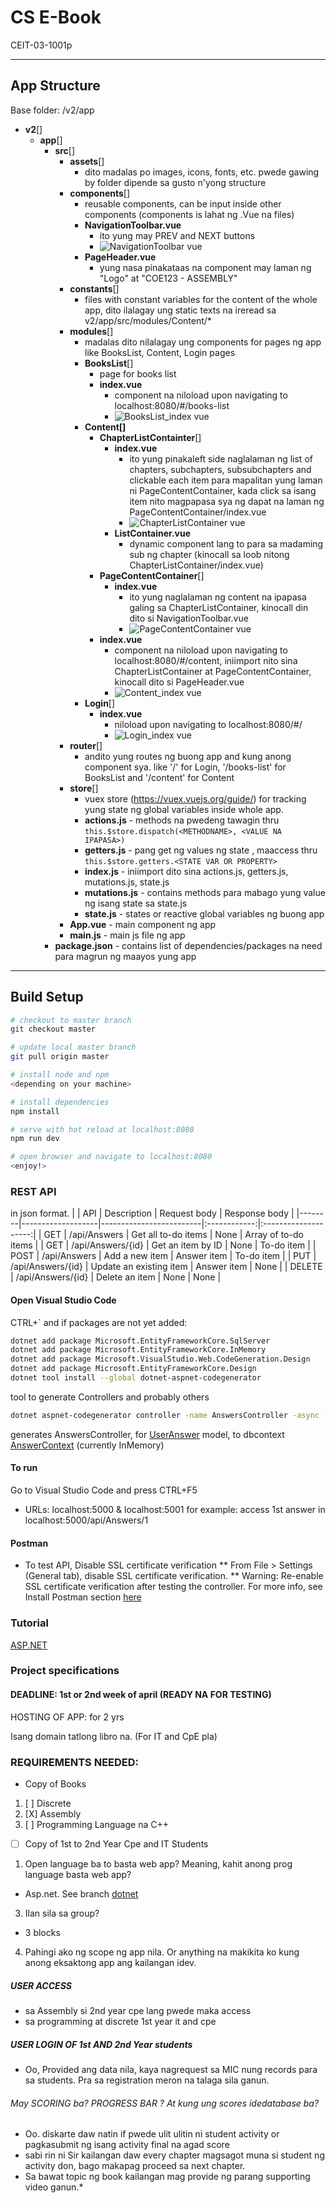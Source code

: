 # CS E-Book 
CEIT-03-1001p

---

## App Structure

Base folder: /v2/app

- **v2**[]
  - **app**[]
    - **src**[]
      - **assets**[]
        - dito madalas po images, icons, fonts, etc. pwede gawing by folder dipende sa gusto n'yong structure
      - **components**[]
        - reusable components, can be input inside other components (components is lahat ng .Vue na files)
        - **NavigationToolbar.vue**
          - ito yung may PREV and NEXT buttons
          - ![NavigationToolbar vue](https://user-images.githubusercontent.com/53966742/76689267-249ea080-666f-11ea-9bdd-b8dd9e2c8a66.png)
        - **PageHeader.vue**
          - yung nasa pinakataas na component may laman ng "Logo" at "COE123 - ASSEMBLY"
      - **constants**[]
        - files with constant variables for the content of the whole app, dito ilalagay ung static texts na ireread sa v2/app/src/modules/Content/* 
      - **modules**[]
        - madalas dito nilalagay ung components for pages ng app like BooksList, Content, Login pages
        - **BooksList**[]
          - page for books list
          - **index.vue**
            - component na niloload upon navigating to localhost:8080/#/books-list
            - ![BooksList_index vue](https://user-images.githubusercontent.com/53966742/76689272-3c762480-666f-11ea-820a-e59becdf7bf9.png)
        - **Content[]** 
          - **ChapterListContainter**[]
            - **index.vue**
              - ito yung pinakaleft side naglalaman ng list of chapters, subchapters, subsubchapters and clickable each item para mapalitan yung laman ni PageContentContainer, kada click sa isang item nito magpapasa sya ng dapat na laman ng PageContentContainer/index.vue
              - ![ChapterListContainer vue](https://user-images.githubusercontent.com/53966742/76689281-4730b980-666f-11ea-8166-deebdd44d300.png)
            - **ListContainer.vue**
              - dynamic component lang to para sa madaming sub ng chapter (kinocall sa loob nitong ChapterListContainer/index.vue)
          - **PageContentContainer**[]
            - **index.vue**
              - ito yung naglalaman ng content na ipapasa galing sa ChapterListContainer, kinocall din dito si NavigationToolbar.vue
              - ![PageContentContainer vue](https://user-images.githubusercontent.com/53966742/76689310-9b3b9e00-666f-11ea-8656-99a0ee870f37.png)
          - **index.vue**
            - component na niloload upon navigating to localhost:8080/#/content, iniimport nito sina ChapterListContainer at PageContentContainer, kinocall dito si PageHeader.vue
            - ![Content_index vue](https://user-images.githubusercontent.com/53966742/76689283-51eb4e80-666f-11ea-8430-65e495ed7f50.png)
        - **Login**[]
          - **index.vue**
            - niloload upon navigating to localhost:8080/#/
            - ![Login_index vue](https://user-images.githubusercontent.com/53966742/76689308-937bf980-666f-11ea-86b9-e80a8ba8b0b8.png)
      - **router**[]
        - andito yung routes ng buong app and kung anong component sya. like '/' for Login, '/books-list' for BooksList and '/content' for Content
      - **store**[]
        - vuex store (https://vuex.vuejs.org/guide/) for tracking yung state ng global variables inside whole app.
        - **actions.js** - methods na pwedeng tawagin thru `this.$store.dispatch(<METHODNAME>, <VALUE NA IPAPASA>)`
        - **getters.js** - pang get ng values ng state , maaccess thru `this.$store.getters.<STATE VAR OR PROPERTY>`
        - **index.js** - iniimport dito sina actions.js, getters.js, mutations.js, state.js
        - **mutations.js** - contains methods para mabago yung value ng isang state sa state.js
        - **state.js** - states or reactive global variables ng buong app
      - **App.vue** - main component ng app
      - **main.js** - main js file ng app
    - **package.json** - contains list of dependencies/packages na need para magrun ng maayos yung app
        




---

## Build Setup

``` bash
# checkout to master branch
git checkout master

# update local master branch
git pull origin master 

# install node and npm
<depending on your machine>

# install dependencies
npm install

# serve with hot reload at localhost:8080
npm run dev

# open browser and navigate to localhost:8080
<enjoy!>

```

### REST API
in json format.
|        | API	             | Description	           | Request body |	Response body        |
|--------|-------------------|-------------------------|:------------:|:--------------------:|
| GET    | /api/Answers      | Get all to-do items	   | None	        | Array of to-do items |
| GET    | /api/Answers/{id} | Get an item by ID	     | None	        | To-do item           |
| POST   | /api/Answers	     | Add a new item	         | Answer item  | To-do item           |
| PUT    | /api/Answers/{id} | Update an existing item | Answer item	| None                 |
| DELETE | /api/Answers/{id} | Delete an item          | None	        | None                 |
#### Open Visual Studio Code
CTRL+\`
and if packages are not yet added:
```bash
dotnet add package Microsoft.EntityFrameworkCore.SqlServer
dotnet add package Microsoft.EntityFrameworkCore.InMemory
dotnet add package Microsoft.VisualStudio.Web.CodeGeneration.Design
dotnet add package Microsoft.EntityFrameworkCore.Design
dotnet tool install --global dotnet-aspnet-codegenerator
```
tool to generate Controllers and probably others
```bash
dotnet aspnet-codegenerator controller -name AnswersController -async -api -m UserAnswer -dc AnswerContext -outDir Controllers
```
generates AnswersController, for [UserAnswer](https://raw.githubusercontent.com/pereav/cs-e-book/master/AnswerApi/Models/UserAnswer.cs) model, to dbcontext [AnswerContext]((https://raw.githubusercontent.com/pereav/cs-e-book/master/AnswerApi/Models/AnswerContext.cs)) (currently InMemory)

#### To run
Go to Visual Studio Code and press CTRL+F5
* URLs: localhost:5000 & localhost:5001
for example: access 1st answer in localhost:5000/api/Answers/1

#### Postman
* To test API, Disable SSL certificate verification
** From File > Settings (General tab), disable SSL certificate verification.
** Warning: Re-enable SSL certificate verification after testing the controller.
For more info, see Install Postman section [here](https://docs.microsoft.com/en-us/aspnet/core/tutorials/first-web-api?view=aspnetcore-3.1&tabs=visual-studio-code#install-postman)

### Tutorial
[ASP.NET](https://github.com/pereav/cs-e-book/issues/8)

### Project specifications
#### DEADLINE: 1st or 2nd week of april (READY NA FOR TESTING)
HOSTING OF APP: for 2 yrs

Isang domain tatlong libro na. (For IT and CpE pla)

### REQUIREMENTS NEEDED:
* Copy of Books
1. [ ] Discrete
2. [X]  Assembly
3. [ ] Programming Language na C++
* [ ] Copy of 1st to 2nd Year Cpe and IT Students

1. Open language ba to basta web app? Meaning, kahit anong prog language basta web app?	 
- Asp.net. See branch [dotnet](https://github.com/pereav/cs-e-book/tree/dotnet)
3. Ilan sila sa group?
- 3 blocks
4. Pahingi ako ng scope ng app nila. Or anything na makikita ko kung anong eksaktong app ang kailangan idev. 

##### USER ACCESS
* sa Assembly si 2nd year cpe lang pwede maka access
* sa programming at discrete 1st year it and cpe

##### USER LOGIN OF 1st AND 2nd Year students
- Oo, Provided ang data nila, kaya nagrequest sa MIC nung records para  sa students. Pra sa registration meron na talaga sila ganun.

###### May SCORING ba? PROGRESS BAR ? At kung ung scores idedatabase ba?
- Oo. diskarte daw natin if pwede ulit ulitin ni student activity or pagkasubmit ng isang activity final na agad score
- sabi rin ni Sir kailangan daw every chapter magsagot muna si student ng activity don, bago makapag proceed sa next chapter.
- Sa bawat topic ng book kailangan mag provide ng parang supporting video ganun.*
